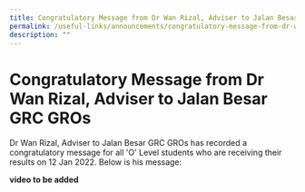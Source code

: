 ```yaml
---
title: Congratulatory Message from Dr Wan Rizal, Adviser to Jalan Besar GRC GROs
permalink: /useful-links/announcements/congratulatory-message-from-dr-wan-rizal-adviser-to-jalan-besar-grc-gros/
description: ""
---
```


# Congratulatory Message from Dr Wan Rizal, Adviser to Jalan Besar GRC GROs

Dr Wan Rizal, Adviser to Jalan Besar GRC GROs has recorded a congratulatory message for
all 'O' Level students who are receiving their results on 12 Jan 2022.  Below is his message:

**video to be added**